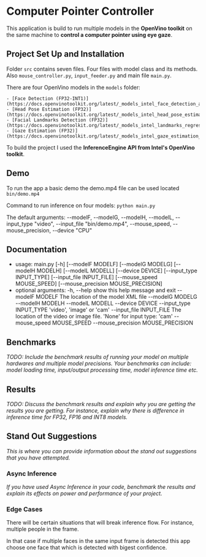 # Computer Pointer Controller

This application is build to run multiple models in the **OpenVino toolkit** on the same machine to **control a computer pointer using eye gaze**.

## Project Set Up and Installation

Folder `src` contains seven files. Four files with model class and its methods. Also `mouse_controller.py`, `input_feeder.py` and main file `main.py`.

There are four OpenVino models in the `models` folder:

    - [Face Detection (FP32-INT1)](https://docs.openvinotoolkit.org/latest/_models_intel_face_detection_adas_binary_0001_description_face_detection_adas_binary_0001.html)
    - [Head Pose Estimation (FP32)](https://docs.openvinotoolkit.org/latest/_models_intel_head_pose_estimation_adas_0001_description_head_pose_estimation_adas_0001.html)
    - [Facial Landmarks Detection (FP32)](https://docs.openvinotoolkit.org/latest/_models_intel_landmarks_regression_retail_0009_description_landmarks_regression_retail_0009.html)
    - [Gaze Estimation (FP32)](https://docs.openvinotoolkit.org/latest/_models_intel_gaze_estimation_adas_0002_description_gaze_estimation_adas_0002.html)

To build the project I used the **InferenceEngine API from Intel's OpenVino toolkit**.

## Demo

To run the app a basic demo the demo.mp4 file can be used located `bin/demo.mp4` 

Command to run inference on four models:   `python main.py`

The default arguments: --modelF, --modelG, --modelH, --modelL, --input_type "video", --input_file "bin/demo.mp4", --mouse_speed, --mouse_precision, --device "CPU"


## Documentation

- usage: main.py [-h]   [--modelF MODELF]
                        [--modelG MODELG]
                        [--modelH MODELH]
                        [--modelL MODELL]
                        [--device DEVICE]
                        [--input_type INPUT_TYPE]
                        [--input_file INPUT_FILE]
                        [--mouse_speed MOUSE_SPEED]
                        [--mouse_precision MOUSE_PRECISION]
- optional arguments:
  -h, --help           show this help message and exit
  --modelF MODELF      The location of the model XML file
  --modelG MODELG
  --modelH MODELH
  --modelL MODELL
  --device DEVICE
  --input_type INPUT_TYPE
                       'video', 'image' or 'cam'
  --input_file INPUT_FILE
                       The location of the video or image file.
                       'None' for input type: 'cam'
  --mouse_speed MOUSE_SPEED
  --mouse_precision MOUSE_PRECISION


## Benchmarks
*TODO: Include the benchmark results of running your model on multiple hardwares and multiple model precisions. Your benchmarks can include: model loading time, input/output processing time, model inference time etc.*

## Results
*TODO: Discuss the benchmark results and explain why you are getting the results you are getting. For instance, explain why there is difference in inference time for FP32, FP16 and INT8 models.*

## Stand Out Suggestions
*This is where you can provide information about the stand out suggestions that you have attempted.*

### Async Inference
*If you have used Async Inference in your code, benchmark the results and explain its effects on power and performance of your project.*

### Edge Cases

There will be certain situations that will break inference flow. For instance, multiple people in the frame. 

In that case if multiple faces in the same input frame is detected this app choose one face that which is detected with bigest confidence.
